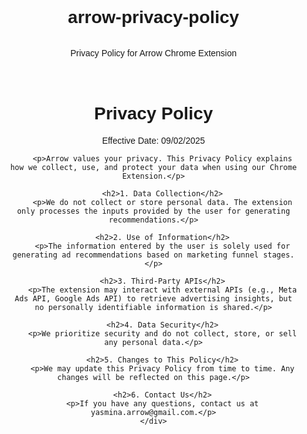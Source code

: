 # arrow-privacy-policy
Privacy Policy for Arrow Chrome Extension
<!DOCTYPE html>
<html lang="en">
<head>
    <meta charset="UTF-8">
    <meta name="viewport" content="width=device-width, initial-scale=1.0">
    <title>Privacy Policy - Arrow Chrome Extension</title>
    <style>
        body {
            font-family: Arial, sans-serif;
            margin: 0;
            padding: 0;
            display: flex;
            flex-direction: column;
            justify-content: center;
            align-items: center;
            height: 100vh;
            text-align: center;
        }
        .container {
            max-width: 800px;
            padding: 20px;
        }
    </style>
</head>
<body>
    <div class="container">
        <h1>Privacy Policy</h1>
        <p>Effective Date: 09/02/2025</p>

        <p>Arrow values your privacy. This Privacy Policy explains how we collect, use, and protect your data when using our Chrome Extension.</p>

        <h2>1. Data Collection</h2>
        <p>We do not collect or store personal data. The extension only processes the inputs provided by the user for generating recommendations.</p>

        <h2>2. Use of Information</h2>
        <p>The information entered by the user is solely used for generating ad recommendations based on marketing funnel stages.</p>

        <h2>3. Third-Party APIs</h2>
        <p>The extension may interact with external APIs (e.g., Meta Ads API, Google Ads API) to retrieve advertising insights, but no personally identifiable information is shared.</p>

        <h2>4. Data Security</h2>
        <p>We prioritize security and do not collect, store, or sell any personal data.</p>

        <h2>5. Changes to This Policy</h2>
        <p>We may update this Privacy Policy from time to time. Any changes will be reflected on this page.</p>

        <h2>6. Contact Us</h2>
        <p>If you have any questions, contact us at yasmina.arrow@gmail.com.</p>
    </div>
</body>
</html>


